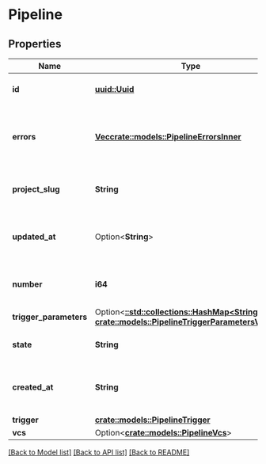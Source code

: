 # Pipeline

## Properties

Name | Type | Description | Notes
------------ | ------------- | ------------- | -------------
**id** | [**uuid::Uuid**](uuid::Uuid.md) | The unique ID of the pipeline. | 
**errors** | [**Vec<crate::models::PipelineErrorsInner>**](Pipeline_errors_inner.md) | A sequence of errors that have occurred within the pipeline. | 
**project_slug** | **String** | The project-slug for the pipeline. | 
**updated_at** | Option<**String**> | The date and time the pipeline was last updated. | [optional]
**number** | **i64** | The number of the pipeline. | 
**trigger_parameters** | Option<[**::std::collections::HashMap<String, crate::models::PipelineTriggerParametersValue>**](Pipeline_trigger_parameters_value.md)> |  | [optional]
**state** | **String** | The current state of the pipeline. | 
**created_at** | **String** | The date and time the pipeline was created. | 
**trigger** | [**crate::models::PipelineTrigger**](Pipeline_trigger.md) |  | 
**vcs** | Option<[**crate::models::PipelineVcs**](Pipeline_vcs.md)> |  | [optional]

[[Back to Model list]](../README.md#documentation-for-models) [[Back to API list]](../README.md#documentation-for-api-endpoints) [[Back to README]](../README.md)


